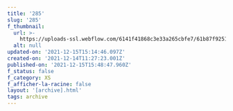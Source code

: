 ```yaml
---
title: '285'
slug: '285'
f_thumbnail:
  url: >-
    https://uploads-ssl.webflow.com/6141f41868c3e33a265cbfe7/61b87f925187eb026158b97c_285.jpg
  alt: null
updated-on: '2021-12-15T15:14:46.097Z'
created-on: '2021-12-14T11:27:23.001Z'
published-on: '2021-12-15T15:48:47.960Z'
f_status: false
f_category: XS
f_afficher-la-racine: false
layout: '[archive].html'
tags: archive
---
```



